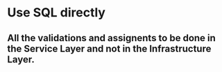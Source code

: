 # Use SQL directly

## All the validations and assignents to be done in the Service Layer and not in the Infrastructure Layer.